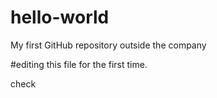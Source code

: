 # hello-world
My first GitHub repository outside the company

#editing this file for the first time.

check
